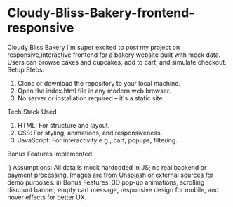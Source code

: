 # Cloudy-Bliss-Bakery-frontend-responsive
Cloudy Bliss Bakery
I'm super excited to post my project on responsive,interactive frontend for a bakery website built with mock data. Users can browse cakes and cupcakes, add to cart, and simulate checkout.
Setup Steps:
1) Clone or download the repository to your local machine.
2) Open the index.html file in any modern web browser.
3) No server or installation required – it's a static site.

Tech Stack Used

1) HTML: For structure and layout.
2) CSS: For styling, animations, and responsiveness.
3) JavaScript: For interactivity e.g., cart, popups, filtering.
   
Bonus Features Implemented

i) Assumptions: All data is mock hardcoded in JS; no real backend or payment processing. Images are from Unsplash or external sources for demo purposes.
ii) Bonus Features: 3D pop-up animations, scrolling discount banner, empty cart message, responsive design for mobile, and hover effects for better UX.
